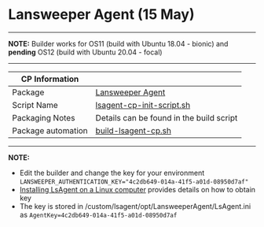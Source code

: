 # Lansweeper Agent (15 May) 

-----

**NOTE:** Builder works for OS11 (build with Ubuntu 18.04 - bionic) and **pending** OS12 (build with Ubuntu 20.04 - focal)

-----

|  CP Information |            |
|-----------------|------------|
| Package | [Lansweeper Agent](https://community.lansweeper.com/t5/scanning-your-network/installing-lsagent-on-a-linux-computer/ta-p/64469)
| Script Name | [lsagent-cp-init-script.sh](build/lsagent-cp-init-script.sh) |
| Packaging Notes | Details can be found in the build script |
| Package automation | [build-lsagent-cp.sh](build/build-lsagent-cp.sh) |

-----

**NOTE:**

- Edit the builder and change the key for your environment `LANSWEEPER_AUTHENTICATION_KEY="4c2db649-014a-41f5-a01d-08950d7af"`
- [Installing LsAgent on a Linux computer](https://community.lansweeper.com/t5/scanning-your-network/installing-lsagent-on-a-linux-computer/ta-p/64469) provides details on how to obtain key
- The key is stored in /custom/lsagent/opt/LansweeperAgent/LsAgent.ini as `AgentKey=4c2db649-014a-41f5-a01d-08950d7af`